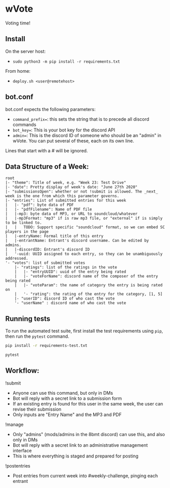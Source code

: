 # wVote

Voting time!


## Install

On the server host:

* `sudo python3 -m pip install -r requirements.txt`

From home:

* `deploy.sh <user@remotehost>`

## bot.conf

bot.conf expects the following parameters:

* `command_prefix=`: this sets the string that is to precede all discord commands
* `bot_key=`: This is your bot key for the discord API
* `admin=`: This is the discord ID of someone who should be an "admin" in wVote. You can put several of these, each on its own line.

Lines that start with a # will be ignored.

## Data Structure of a Week:

```
root
|- "theme": Title of week, e.g. "Week 23: Test Drive"
|- "date": Pretty display of week's date: "June 27th 2020"
|- "submissionsOpen": whether or not !submit is allowed. The _next_ week is the one from which this parameter governs.
|- "entries": List of submitted entries for this week
|	|- "pdf": byte data of PDF
|	|- "pdfFilename": Name of PDF file
|	|-mp3: byte data of MP3, or URL to soundcloud/whatever
|	|-mp3Format: "mp3" if is raw mp3 file, or "external" if is simply to be linked to.
|	|	TODO: Support specific "soundcloud" format, so we can embed SC players in the page
|	|-entryName: Formal title of this entry
|	|-entrantName: Entrant's discord username. Can be edited by admins.
|	|-discordID: Entrant's discord ID
|	'-uuid: UUID assigned to each entry, so they can be unambiguously addressed.
'- "votes": list of submitted votes
	|- "ratings": list of the ratings in the vote
	|	|- "entryUUID": uuid of the entry being rated
	|	|- "voteForName": discord name of the composer of the entry being rated
	|	|- "voteParam": the name of category the entry is being rated on
	|	'- "rating": the rating of the entry for the category, [1, 5]
	|- "userID": discord ID of who cast the vote 
	'- "userName" : discord name of who cast the vote
```

## Running tests

To run the automated test suite, first install the test requirements using `pip`, then run the `pytest` command.

```sh
pip install -r requirements-test.txt

pytest
```

## Workflow:

!submit

* Anyone can use this command, but only in DMs
* Bot will reply with a secret link to a submission form
* If an existing entry is found for this user in the same week, the user can revise their submission
* Only inputs are "Entry Name" and the MP3 and PDF

!manage

* Only "admins" (mods/admins in the 8bmt discord) can use this, and also only in DMs
* Bot will reply with a secret link to an administrative management interface
* This is where everything is staged and prepared for posting

!postentries

* Post entries from current week into #weekly-challenge, pinging each entrant
